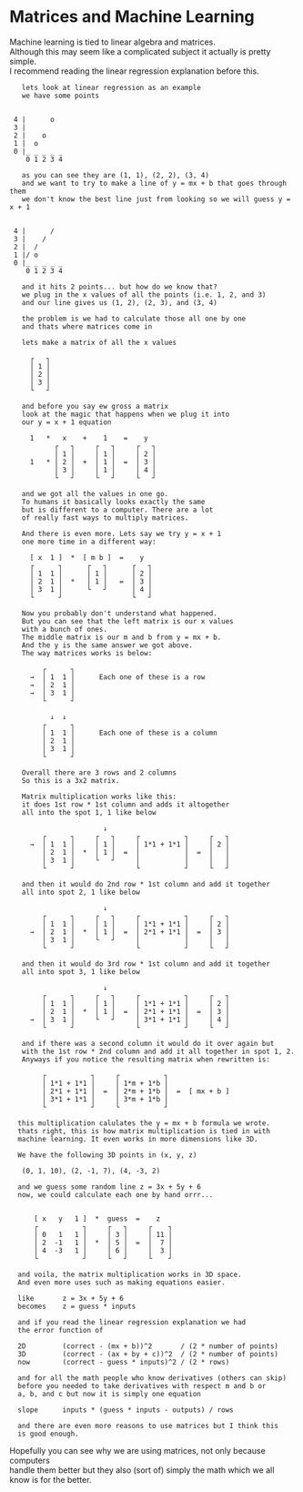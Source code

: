 # Matrices and Machine Learning

Machine learning is tied to linear algebra and matrices.  
Although this may seem like a complicated subject it actually is pretty simple.  
I recommend reading the linear regression explanation before this.  


       lets look at linear regression as an example
       we have some points


     4 |      o
     3 |
     2 |    o
     1 |  o
     0 |_ _ _ _ _
        0 1 2 3 4

       as you can see they are (1, 1), (2, 2), (3, 4)
       and we want to try to make a line of y = mx + b that goes through them
       we don't know the best line just from looking so we will guess y = x + 1


     4 |      /
     3 |    /
     2 |  /
     1 |/ o
     0 |_ _ _ _ _
        0 1 2 3 4

       and it hits 2 points... but how do we know that?
       we plug in the x values of all the points (i.e. 1, 2, and 3)
       and our line gives us (1, 2), (2, 3), and (3, 4)

       the problem is we had to calculate those all one by one
       and thats where matrices come in

       lets make a matrix of all the x values

         ┌   ┐
         │ 1 │
         │ 2 │
         │ 3 │
         └   ┘

       and before you say ew gross a matrix
       look at the magic that happens when we plug it into
       our y = x + 1 equation

         1   *   x    +    1    =    y
               ┌   ┐     ┌   ┐     ┌   ┐
               │ 1 │     │ 1 │     │ 2 │
         1   * │ 2 │  +  │ 1 │  =  │ 3 │
               │ 3 │     │ 1 │     │ 4 │
               └   ┘     └   ┘     └   ┘

       and we got all the values in one go.
       To humans it basically looks exactly the same
       but is different to a computer. There are a lot
       of really fast ways to multiply matrices.

       And there is even more. Lets say we try y = x + 1
       one more time in a different way:

         [ x  1 ]  *  [ m b ]  =    y
         ┌      ┐      ┌   ┐      ┌   ┐
         │ 1  1 │      │ 1 │      │ 2 │
         │ 2  1 │  *   │ 1 │   =  │ 3 │
         │ 3  1 │      └   ┘      │ 4 │
         └      ┘                 └   ┘

       Now you probably don't understand what happened.
       But you can see that the left matrix is our x values
       with a bunch of ones.
       The middle matrix is our m and b from y = mx + b.
       And the y is the same answer we got above.
       The way matrices works is below:

            ┌      ┐
         →  │ 1  1 │      Each one of these is a row
         →  │ 2  1 │
         →  │ 3  1 │
            └      ┘

              ↓  ↓
            ┌      ┐
            │ 1  1 │      Each one of these is a column
            │ 2  1 │
            │ 3  1 │
            └      ┘

       Overall there are 3 rows and 2 columns
       So this is a 3x2 matrix.

       Matrix multiplication works like this:
       it does 1st row * 1st column and adds it altogether
       all into the spot 1, 1 like below

                           ↓
            ┌      ┐     ┌   ┐     ┌           ┐     ┌   ┐
         →  │ 1  1 │     │ 1 │     │ 1*1 + 1*1 │     │ 2 │
            │ 2  1 │  *  │ 1 │  =  │           │  =  │   │
            │ 3  1 │     └   ┘     │           │     │   │
            └      ┘               └           ┘     └   ┘

       and then it would do 2nd row * 1st column and add it together
       all into spot 2, 1 like below

                           ↓
            ┌      ┐     ┌   ┐     ┌           ┐     ┌   ┐
            │ 1  1 │     │ 1 │     │ 1*1 + 1*1 │     │ 2 │
         →  │ 2  1 │  *  │ 1 │  =  │ 2*1 + 1*1 │  =  │ 3 │
            │ 3  1 │     └   ┘     │           │     │   │
            └      ┘               └           ┘     └   ┘

       and then it would do 3rd row * 1st column and add it together
       all into spot 3, 1 like below

                           ↓
            ┌      ┐     ┌   ┐     ┌           ┐     ┌   ┐
            │ 1  1 │     │ 1 │     │ 1*1 + 1*1 │     │ 2 │
            │ 2  1 │  *  │ 1 │  =  │ 2*1 + 1*1 │  =  │ 3 │
         →  │ 3  1 │     └   ┘     │ 3*1 + 1*1 │     │ 4 │
            └      ┘               └           ┘     └   ┘

       and if there was a second column it would do it over again but
       with the 1st row * 2nd column and add it all together in spot 1, 2.
       Anyways if you notice the resulting matrix when rewritten is:

            ┌           ┐     ┌           ┐
            │ 1*1 + 1*1 │     │ 1*m + 1*b │
            │ 2*1 + 1*1 │  =  │ 2*m + 1*b │  =  [ mx + b ]
            │ 3*1 + 1*1 │     │ 3*m + 1*b │
            └           ┘     └           ┘

      this multiplication calulates the y = mx + b formula we wrote.
      thats right, this is how matrix multiplication is tied in with
      machine learning. It even works in more dimensions like 3D.
      
      We have the following 3D points in (x, y, z)

       (0, 1, 10), (2, -1, 7), (4, -3, 2)

      and we guess some random line z = 3x + 5y + 6
      now, we could calculate each one by hand orrr...


          [ x   y   1 ]  *  guess  =    z
          ┌           ┐     ┌   ┐     ┌    ┐
          │ 0   1   1 │     │ 3 │     │ 11 │
          │ 2  -1   1 │  *  │ 5 │  =  │  7 │
          │ 4  -3   1 │     │ 6 │     │  3 │
          └           ┘     └   ┘     └    ┘

      and voila, the matrix multiplication works in 3D space.
      And even more uses such as making equations easier.

      like       z = 3x + 5y + 6
      becomes    z = guess * inputs

      and if you read the linear regression explanation we had
      the error function of

      2D         (correct - (mx + b))^2       / (2 * number of points)
      3D         (correct - (ax + by + c))^2  / (2 * number of points)
      now        (correct - guess * inputs)^2 / (2 * rows)

      and for all the math people who know derivatives (others can skip)
      before you needed to take derivatives with respect m and b or
      a, b, and c but now it is simply one equation

      slope      inputs * (guess * inputs - outputs) / rows

      and there are even more reasons to use matrices but I think this
      is good enough.

Hopefully you can see why we are using matrices, not only because computers  
handle them better but they also (sort of) simply the math which we all  
know is for the better.  
